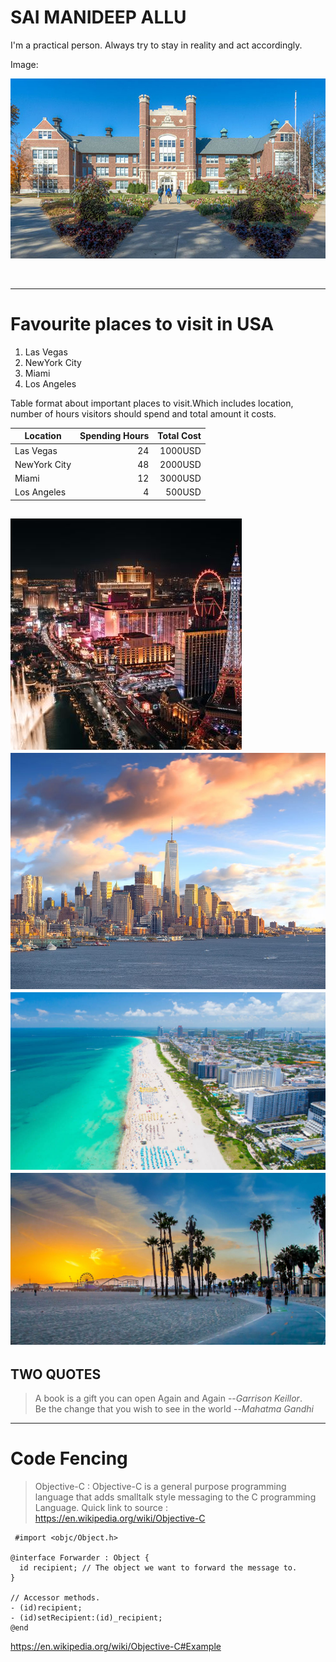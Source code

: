 # SAI MANIDEEP ALLU

I'm a practical person. Always try to stay in reality and act accordingly.

Image: 

![myimage](Northwest-Missouri-State-University.jpg)

<br>

---
 
# Favourite places to visit in USA
 
 
   1. Las Vegas 
   2. NewYork City
   3. Miami
   4. Los Angeles

 Table format about important places to visit.Which includes location, number of hours visitors should spend and total amount it costs.

   Location    | Spending Hours| Total Cost |  
 | ------------ | -------------: | ----------: |
 |  Las Vegas|  24 | 1000USD |
 |   NewYork City |  48 | 2000USD |
 | Miami| 12 | 3000USD |
 | Los Angeles | 4| 500USD |
 

 ![Las Vegas](images/LA.jpg)
 ![NewYork City](images/nyc.jpg)
 ![Miami](images/Mia.jpg)
 ![Los Angeles](images/ls.jpg)
 ---

  ## TWO QUOTES

 > A book is a gift you can open Again and Again --*Garrison Keillor*. <br>
 > Be the change that you wish to see in the world --*Mahatma Gandhi*

 ---

 # Code Fencing

 >Objective-C : Objective-C is a general purpose programming language that adds smalltalk style messaging to the C programming Language.
 Quick link to source : <https://en.wikipedia.org/wiki/Objective-C>

```
 #import <objc/Object.h>

@interface Forwarder : Object {
  id recipient; // The object we want to forward the message to.
}

// Accessor methods.
- (id)recipient;
- (id)setRecipient:(id)_recipient;
@end
```
<https://en.wikipedia.org/wiki/Objective-C#Example>


 








